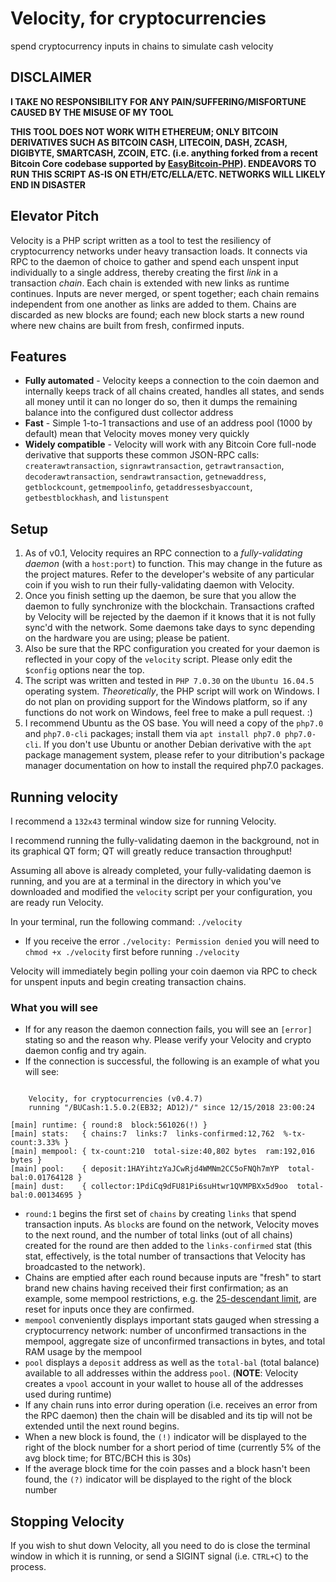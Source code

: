 # Velocity, for cryptocurrencies
spend cryptocurrency inputs in chains to simulate cash velocity

## DISCLAIMER
**I TAKE NO RESPONSIBILITY FOR ANY PAIN/SUFFERING/MISFORTUNE CAUSED BY THE MISUSE OF MY TOOL**

**THIS TOOL DOES NOT WORK WITH ETHEREUM; ONLY BITCOIN DERIVATIVES SUCH AS BITCOIN CASH, LITECOIN, DASH, ZCASH, DIGIBYTE, SMARTCASH, ZCOIN, ETC. (i.e. anything forked from a recent Bitcoin Core codebase supported by [EasyBitcoin-PHP][1]). ENDEAVORS TO RUN THIS SCRIPT AS-IS ON ETH/ETC/ELLA/ETC. NETWORKS WILL LIKELY END IN DISASTER**

## Elevator Pitch
Velocity is a PHP script written as a tool to test the resiliency of cryptocurrency networks under heavy transaction loads. It connects via RPC to the daemon of choice to gather and spend each unspent input individually to a single address, thereby creating the first *link* in a transaction *chain*. Each chain is extended with new links as runtime continues. Inputs are never merged, or spent together; each chain remains independent from one another as links are added to them. Chains are discarded as new blocks are found; each new block starts a new round where new chains are built from fresh, confirmed inputs.

## Features
* **Fully automated** - Velocity keeps a connection to the coin daemon and internally keeps track of all chains created, handles all states, and sends all money until it can no longer do so, then it dumps the remaining balance into the configured dust collector address
* **Fast** - Simple 1-to-1 transactions and use of an address pool (1000 by default) mean that Velocity moves money very quickly
* **Widely compatible** - Velocity will work with any Bitcoin Core full-node derivative that supports these common JSON-RPC calls: `createrawtransaction`, `signrawtransaction`, `getrawtransaction`, `decoderawtransaction`, `sendrawtransaction`, `getnewaddress`, `getblockcount`, `getmempoolinfo`, `getaddressesbyaccount`, `getbestblockhash`, and `listunspent`

## Setup
1. As of v0.1, Velocity requires an RPC connection to a *fully-validating daemon* (with a `host:port`) to function. This may change in the future as the project matures. Refer to the developer's website of any particular coin if you wish to run their fully-validating daemon with Velocity.
2. Once you finish setting up the daemon, be sure that you allow the daemon to fully synchronize with the blockchain. Transactions crafted by Velocity will be rejected by the daemon if it knows that it is not fully sync'd with the network. Some daemons take days to sync depending on the hardware you are using; please be patient.
3. Also be sure that the RPC configuration you created for your daemon is reflected in your copy of the `velocity` script. Please only edit the `$config` options near the top.
3. The script was written and tested in `PHP 7.0.30` on the `Ubuntu 16.04.5` operating system. *Theoretically*, the PHP script will work on Windows. I do not plan on providing support for the Windows platform, so if any functions do not work on Windows, feel free to make a pull request. :)
4. I recommend Ubuntu as the OS base. You will need a copy of the `php7.0` and `php7.0-cli` packages; install them via `apt install php7.0 php7.0-cli`. If you don't use Ubuntu or another Debian derivative with the `apt` package management system, please refer to your ditribution's package manager documentation on how to install the required php7.0 packages.

## Running velocity
I recommend a `132x43` terminal window size for running Velocity.

I recommend running the fully-validating daemon in the background, not in its graphical QT form; QT will greatly reduce transaction throughput!

Assuming all above is already completed, your fully-validating daemon is running, and you are at a terminal in the directory in which you've downloaded and modified the `velocity` script per your configuration, you are ready run Velocity.

In your terminal, run the following command: `./velocity`

* If you receive the error `./velocity: Permission denied` you will need to `chmod +x ./velocity` first before running `./velocity`

Velocity will immediately begin polling your coin daemon via RPC to check for unspent inputs and begin creating transaction chains.

### What you will see
* If for any reason the daemon connection fails, you will see an `[error]` stating so and the reason why. Please verify your Velocity and crypto daemon config and try again.
* If the connection is successful, the following is an example of what you will see:

```	

	Velocity, for cryptocurrencies (v0.4.7)
	running "/BUCash:1.5.0.2(EB32; AD12)/" since 12/15/2018 23:00:24

[main] runtime:	{ round:8  block:561026(!) }
[main] stats:	{ chains:7  links:7  links-confirmed:12,762  %-tx-count:3.33% }
[main] mempool:	{ tx-count:210  total-size:40,802 bytes  ram:192,016 bytes }
[main] pool:	{ deposit:1HAYihtzYaJCwRjd4WMNm2CC5oFNQh7mYP  total-bal:0.01764128 }
[main] dust:	{ collector:1PdiCq9dFU81Pi6suHtwr1QVMPBXx5d9oo  total-bal:0.00134695 }

```

* `round:1` begins the first set of `chains` by creating `links` that spend transaction inputs. As `block`s are found on the network, Velocity moves to the next round, and the number of total links (out of all chains) created for the round are then added to the `links-confirmed` stat (this stat, effectively, is the total number of transactions that Velocity has broadcasted to the network).
* Chains are emptied after each round because inputs are "fresh" to start brand new chains having received their first confirmation; as an example, some mempool restrictions, e.g. the [25-descendant limit][2], are reset for inputs once they are confirmed.
* `mempool` conveniently displays important stats gauged when stressing a cryptocurrency network: number of unconfirmed transactions in the mempool, aggregate size of unconfirmed transactions in bytes, and total RAM usage by the mempool
* `pool` displays a `deposit` address as well as the `total-bal` (total balance) available to all addresses within the address `pool`. (**NOTE**: Velocity creates a `vpool` account in your wallet to house all of the addresses used during runtime)
* If any chain runs into error during operation (i.e. receives an error from the RPC daemon) then the chain will be disabled and its tip will not be extended until the next round begins.
* When a new block is found, the `(!)` indicator will be displayed to the right of the block number for a short period of time (currently 5% of the avg block time; for BTC/BCH this is 30s)
* If the average block time for the coin passes and a block hasn't been found, the `(?)` indicator will be displayed to the right of the block number

## Stopping Velocity
If you wish to shut down Velocity, all you need to do is close the terminal window in which it is running, or send a SIGINT signal (i.e. `CTRL+C`) to the process.

[1]: https://github.com/aceat64/EasyBitcoin-PHP
[2]: https://jasonc.me/blog/chained-0-conf-transactions-memo

